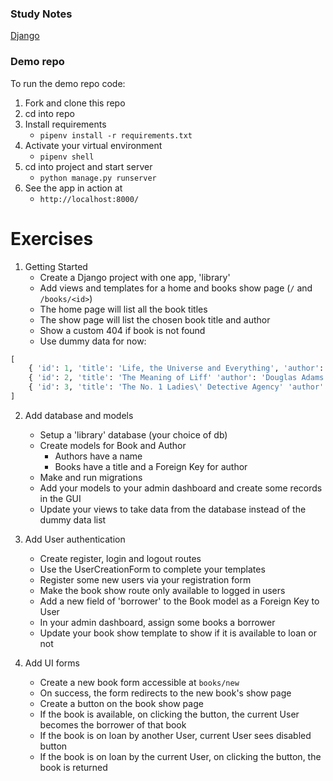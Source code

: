 ### Study Notes
[Django](https://github.com/getfutureproof/fp_guides_wiki/wiki/Django)

### Demo repo
To run the demo repo code:
1. Fork and clone this repo
2. cd into repo
3. Install requirements
   - `pipenv install -r requirements.txt`
4. Activate your virtual environment
   - `pipenv shell`
4. cd into project and start server
   - `python manage.py runserver` 
5. See the app in action at
   - `http://localhost:8000/`
  
# Exercises
1. Getting Started
   - Create a Django project with one app, 'library'
   - Add views and templates for a home and books show page (`/` and `/books/<id>`)
   - The home page will list all the book titles
   - The show page will list the chosen book title and author
   - Show a custom 404 if book is not found
   - Use dummy data for now:
```python
[
    { 'id': 1, 'title': 'Life, the Universe and Everything', 'author': 'Douglas Adams'},
    { 'id': 2, 'title': 'The Meaning of Liff' 'author': 'Douglas Adams'},
    { 'id': 3, 'title': 'The No. 1 Ladies\' Detective Agency' 'author': 'Alexander McCall Smith'}
]
```

2. Add database and models
   - Setup a 'library' database (your choice of db) 
   - Create models for Book and Author
     - Authors have a name
     - Books have a title and a Foreign Key for author
   - Make and run migrations
   - Add your models to your admin dashboard and create some records in the GUI
   - Update your views to take data from the database instead of the dummy data list

3. Add User authentication
   - Create register, login and logout routes
   - Use the UserCreationForm to complete your templates
   - Register some new users via your registration form
   - Make the book show route only available to logged in users
   - Add a new field of 'borrower' to the Book model as a Foreign Key to User
   - In your admin dashboard, assign some books a borrower
   - Update your book show template to show if it is available to loan or not
  
4. Add UI forms
   - Create a new book form accessible at `books/new`
   - On success, the form redirects to the new book's show page
   - Create a button on the book show page
   - If the book is available, on clicking the button, the current User becomes the borrower of that book
   - If the book is on loan by another User, current User sees disabled button
   - If the book is on loan by the current User, on clicking the button, the book is returned
